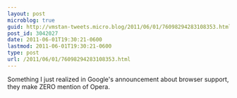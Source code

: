 ```yaml
---
layout: post
microblog: true
guid: http://vmstan-tweets.micro.blog/2011/06/01/76098294283108353.html
post_id: 3042027
date: 2011-06-01T19:30:21-0600
lastmod: 2011-06-01T19:30:21-0600
type: post
url: /2011/06/01/76098294283108353.html
---
```

Something I just realized in Google's announcement about browser support, they make ZERO mention of Opera.
